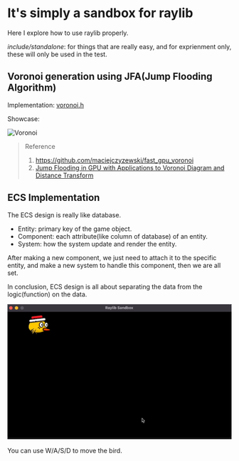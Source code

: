 # It's simply a sandbox for raylib

Here I explore how to use raylib properly.

*include/standalone*: for things that are really easy, and for exprienment only, these will only be used in the test.

## Voronoi generation using JFA(Jump Flooding Algorithm)

Implementation: [voronoi.h](./include/standalone/voronoi.h)

Showcase: 

![Voronoi](./assets/showcase/voronoi.gif)

> Reference
> 1. https://github.com/maciejczyzewski/fast_gpu_voronoi
> 2. [Jump Flooding in GPU with Applications to Voronoi Diagram and Distance Transform](https://www.comp.nus.edu.sg/~tants/jfa/i3d06.pdf)

## ECS Implementation

The ECS design is really like database.

- Entity: primary key of the game object.
- Component: each attribute(like column of database) of an entity.
- System: how the system update and render the entity.

After making a new component, we just need to attach it to the specific entity, and make a new system to handle this component, then we are all set.

In conclusion, ECS design is all about separating the data from the logic(function) on the data.

![ECS](./assets/showcase/ecs.gif)

You can use W/A/S/D to move the bird.

